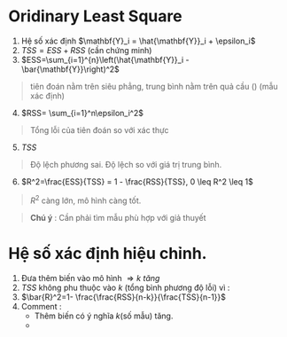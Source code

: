 <script type="text/javascript"  src="http://cdn.mathjax.org/mathjax/latest/MathJax.js?config=TeX-AMS-MML_HTMLorMML">  
</script>

# Oridinary Least Square
1. Hệ số xác định $\mathbf{Y}_i = \hat{\mathbf{Y}}_i + \epsilon_i$
2. $TSS=ESS + RSS$ (cần chứng minh)
3. $ESS=\sum_{i=1}^{n}\left(\hat{\mathbf{Y}}_i - \bar{\mathbf{Y}}\right)^2$
> tiên đoán nằm trên siêu phẳng, trung bình nằm trên quả cầu () (mẫu xác định)
4. $RSS= \sum_{i=1}^n\epsilon_i^2$ 
> Tổng lỗi của tiên đoán so với xác thực
5. $TSS$ 
> Độ lệch phương sai. Độ lệch so với giá trị trung bình.
6. $R^2=\frac{ESS}{TSS} = 1 - \frac{RSS}{TSS}, 0 \leq R^2 \leq 1$
> $R^2$ càng lớn, mô hình càng tốt.

> **Chú ý** : Cần phải tìm mẫu phù hợp với giả thuyết
# Hệ số xác định hiệu chỉnh.
1. Đưa thêm biến vào mô hình $\Rightarrow k ~tăng$
2. $TSS$ không phu thuộc vào $k$ (tổng bình phương độ lỗi) vì : 
3. $\bar{R}^2=1- \frac{\frac{RSS}{n-k}}{\frac{TSS}{n-1}}$
4. Comment :
	- Thêm biến có ý nghĩa $k$(số mẫu) tăng.
	- 
<!--stackedit_data:
eyJoaXN0b3J5IjpbMTIzMDU3Mjk5MiwxNzMxMzM5MTQsLTEwMz
U3NDIzODVdfQ==
-->